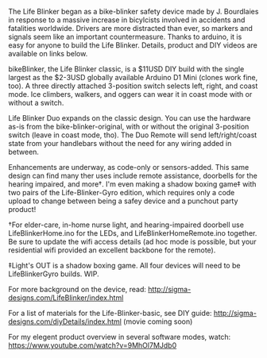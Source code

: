 The Life Blinker began as a bike-blinker safety device made by J. Bourdlaies in response to a massive increase in bicylcists involved in accidents and fatalities worldwide.  Drivers are more distracted than ever, so markers and signals seem like an important countermeasure.  Thanks to arduino, it is easy for anyone to build the Life Blinker.  Details, product and DIY videos are available on links below.

bikeBlinker, the Life Blinker classic, is a $11USD DIY build with the single largest as the $2-3USD globally available Arduino D1 Mini (clones work fine, too).  A three directly attached 3-position switch selects left, right, and coast mode.  Ice climbers, walkers, and oggers can wear it in coast mode with or without a switch.

Life Blinker Duo expands on the classic design.  You can use the hardware as-is from the bike-blinker-original, with or without the original 3-position switch (leave in coast mode, tho).  The Duo Remote will send left/right/coast state from your handlebars without the need for any wiring added in between.

Enhancements are underway, as code-only or sensors-added. This same design can find many ther uses include remote assistance, doorbells for the hearing impaired, and more†.  I'm even making a shadow boxing game‡ with two pairs of the Life-Blinker-Gyro edition, which requires only a code upload to change between being a safey device and a punchout party product!

†For elder-care, in-home nurse light, and hearing-impaired doorbell use LifeBlinkerHome.ino for the LEDs, and LifeBlinkerHomeRemote.ino together.  Be sure to update the wifi access details (ad hoc mode is possible, but your residential wifi provided an excellent backbone for the remote).

‡Light's OUT is a shadow boxing game.  All four devices will need to be LifeBlinkerGyro builds.  WIP.

For more background on the device, read:
http://sigma-designs.com/LifeBlinker/index.html

For a list of materials for the Life-Blinker-basic, see DIY guide:
http://sigma-designs.com/diyDetails/index.html
(movie coming soon)

For my elegent product overview in several software modes, watch:
https://www.youtube.com/watch?v=9MhOl7MJdb0
